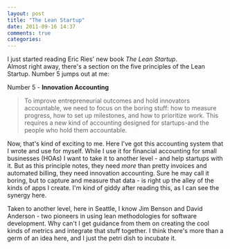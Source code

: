 ```yaml
---
layout: post
title: "The Lean Startup"
date: 2011-09-16 14:37
comments: true
categories: 
---
```


I just started reading Eric Ries' new book *The Lean Startup*.  
Almost right away, there's a section on the five principles of the Lean Startup.  Number 5 jumps out at me:

Number 5 - **Innovation Accounting**  

>To improve entrepreneurial outcomes and hold innovators accountable, we need to focus on the boring stuff:  how to measure progress, how to set up milestones, and how to prioritize work.  This requires a new kind of accounting designed for startups-and the people who hold them accountable. 

Now, that's kind of exciting to me.  Here I've got this accounting system that I wrote and use for myself.  While I use it for financial accounting for small businesses (HOAs) I want to take it to another level - and help startups with it.  But as this principle notes, they need *more* than pretty invoices and automated billing, they need innovation accounting.  Sure he may call it boring, but to capture and measure that data - is right up the alley of the kinds of apps I create.  I'm kind of giddy after reading this, as I can see the synergy here.  

Taken to another level, here in Seattle, I know Jim Benson and David Anderson - two pioneers in using lean methodologies for software development.  Why can't I get guidance from them on creating the cool kinds of metrics and integrate that stuff together.  I think there's more than a germ of an idea here, and I just the petri dish to incubate it.
